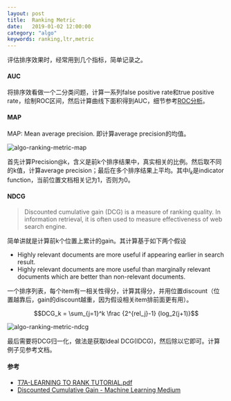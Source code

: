 ```yaml
---
layout: post
title:  Ranking Metric
date:   2019-01-02 12:00:00
category: "algo"
keywords: ranking,ltr,metric
---
```


评估排序效果时，经常用到几个指标，简单记录之。

#### AUC

将排序效看做一个二分类问题，计算一系列false positive rate和true positive rate，绘制ROC区间，然后计算曲线下面积得到AUC，细节参考[ROC分析](http://yongle.site/algo/2018/12/16/roc-analysis.html)。

#### MAP

MAP: Mean average precision. 即计算average precision的均值。

![algo-ranking-metric-map](https://images-1256734305.cos.ap-beijing.myqcloud.com/algo-ranking-metric-map.png)

首先计算Precision@k，含义是前k个排序结果中，真实相关的比例。然后取不同的k值，计算average precision；最后在多个排序结果上平均。其中$l_k$是indicator function，当前位置文档相关记为1，否则为0。

#### NDCG

> Discounted cumulative gain (DCG) is a measure of ranking quality. In information retrieval, it is often used to measure effectiveness of web search engine.

简单讲就是计算前k个位置上累计的gain。其计算基于如下两个假设

+ Highly relevant documents are more useful if appearing earlier in search result.
+ Highly relevant documents are more useful than marginally relevant documents which are better than non-relevant documents.

一个排序列表，每个item有一相关性得分，计算其得分，并用位置discount（位置越靠后，gain的discount越重，因为假设相关item排前面更有用）。

$$DCG_k = \sum_{j=1}^k \frac {2^{rel_j}-1} {log_2(j+1)}$$

![algo-ranking-metric-ndcg](https://images-1256734305.cos.ap-beijing.myqcloud.com/algo-ranking-metric-ndcg.png)

最后需要将DCG归一化，做法是获取Ideal DCG(IDCG)，然后除以它即可。计算例子见参考文档。

#### 参考

+ [T7A-LEARNING TO RANK TUTORIAL.pdf](http://wwwconference.org/www2009/pdf/T7A-LEARNING%20TO%20RANK%20TUTORIAL.pdf)
+ [Discounted Cumulative Gain - Machine Learning Medium](https://machinelearningmedium.com/2017/07/24/discounted-cumulative-gain/)


